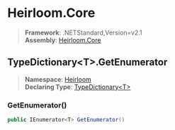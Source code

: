 # Heirloom.Core

> **Framework**: .NETStandard,Version=v2.1  
> **Assembly**: [Heirloom.Core][0]  

## TypeDictionary\<T>.GetEnumerator

> **Namespace**: [Heirloom][0]  
> **Declaring Type**: [TypeDictionary\<T>][1]  

### GetEnumerator()

```cs
public IEnumerator<T> GetEnumerator()
```

[0]: ../../../Heirloom.Core.md
[1]: ../TypeDictionary[T].md
